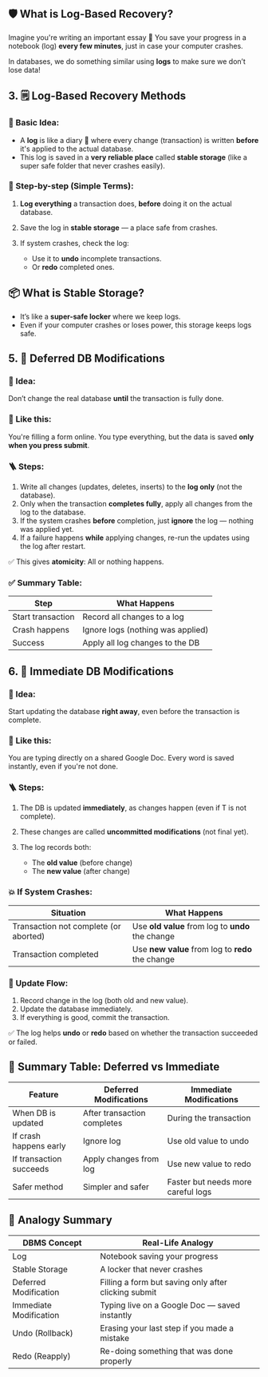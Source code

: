 ## 🛡️ What is Log-Based Recovery?

Imagine you're writing an important essay 📝
You save your progress in a notebook (log) **every few minutes**, just in case your computer crashes.

In databases, we do something similar using **logs** to make sure we don’t lose data!

## 3. 🗒️ Log-Based Recovery Methods

### 🔑 Basic Idea:

* A **log** is like a diary 📘 where every change (transaction) is written **before** it's applied to the actual database.
* This log is saved in a **very reliable place** called **stable storage** (like a super safe folder that never crashes easily).

### 🧱 Step-by-step (Simple Terms):

1. **Log everything** a transaction does, **before** doing it on the actual database.
2. Save the log in **stable storage** — a place safe from crashes.
3. If system crashes, check the log:

   * Use it to **undo** incomplete transactions.
   * Or **redo** completed ones.

## 📦 What is Stable Storage?

* It’s like a **super-safe locker** where we keep logs.
* Even if your computer crashes or loses power, this storage keeps logs safe.

## 5. 🔄 Deferred DB Modifications

### 🧠 Idea:

Don’t change the real database **until** the transaction is fully done.

### 📖 Like this:

You're filling a form online. You type everything, but the data is saved **only when you press submit**.

### 🪜 Steps:

1. Write all changes (updates, deletes, inserts) to the **log only** (not the database).
2. Only when the transaction **completes fully**, apply all changes from the log to the database.
3. If the system crashes **before** completion, just **ignore** the log — nothing was applied yet.
4. If a failure happens **while** applying changes, re-run the updates using the log after restart.

✅ This gives **atomicity**: All or nothing happens.

### ✅ Summary Table:

| Step              | What Happens                      |
| ----------------- | --------------------------------- |
| Start transaction | Record all changes to a log       |
| Crash happens     | Ignore logs (nothing was applied) |
| Success           | Apply all log changes to the DB   |

## 6. 🔁 Immediate DB Modifications

### 🧠 Idea:

Start updating the database **right away**, even before the transaction is complete.

### 📖 Like this:

You are typing directly on a shared Google Doc. Every word is saved instantly, even if you're not done.

### 🪜 Steps:

1. The DB is updated **immediately**, as changes happen (even if T is not complete).
2. These changes are called **uncommitted modifications** (not final yet).
3. The log records both:

   * The **old value** (before change)
   * The **new value** (after change)

### 💥 If System Crashes:

| Situation                             | What Happens                                      |
| ------------------------------------- | ------------------------------------------------- |
| Transaction not complete (or aborted) | Use **old value** from log to **undo** the change |
| Transaction completed                 | Use **new value** from log to **redo** the change |

### 🔁 Update Flow:

1. Record change in the log (both old and new value).
2. Update the database immediately.
3. If everything is good, commit the transaction.

✅ The log helps **undo** or **redo** based on whether the transaction succeeded or failed.

## 🧊 Summary Table: Deferred vs Immediate

| Feature                 | Deferred Modifications      | Immediate Modifications            |
| ----------------------- | --------------------------- | ---------------------------------- |
| When DB is updated      | After transaction completes | During the transaction             |
| If crash happens early  | Ignore log                  | Use old value to undo              |
| If transaction succeeds | Apply changes from log      | Use new value to redo              |
| Safer method            | Simpler and safer           | Faster but needs more careful logs |

## 🧠 Analogy Summary

| DBMS Concept           | Real-Life Analogy                                    |
| ---------------------- | ---------------------------------------------------- |
| Log                    | Notebook saving your progress                        |
| Stable Storage         | A locker that never crashes                          |
| Deferred Modification  | Filling a form but saving only after clicking submit |
| Immediate Modification | Typing live on a Google Doc — saved instantly        |
| Undo (Rollback)        | Erasing your last step if you made a mistake         |
| Redo (Reapply)         | Re-doing something that was done properly            |

